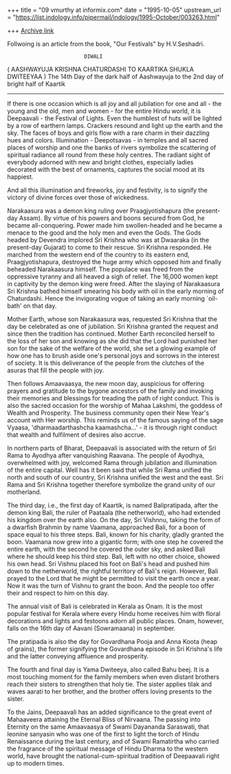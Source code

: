 +++
title = "09 vmurthy at informix.com"
date = "1995-10-05"
upstream_url = "https://list.indology.info/pipermail/indology/1995-October/003263.html"

+++
[Archive link](https://list.indology.info/pipermail/indology/1995-October/003263.html)


Follwoing is an article from the book, "Our Festivals" by H.V.Seshadri.

                             DIWALI

( AASHWAYUJA KRISHNA CHATURDASHI TO KAARTIKA SHUKLA DWITEEYAA )
The 14th Day of the dark half of Aashwayuja to the 2nd day of bright half of
Kaartik

-------------------------------------------------------------------------------

If there is one occasion which is all joy and all jubilation for one and all -
the young and the old, men and women - for the entire Hindu world, it is
Deepaavali - the Festival of Lights. Even the humblest of huts will be lighted
by a row of earthern lamps. Crackers resound and light up the earth and the
sky. The faces of boys and girls flow with a rare charm in their dazzling hues
and colors. Illumination - Deepotsavas - in temples and all sacred places of
worship and one the banks of rivers symbolize the scattering of spiritual
radiance all round from these holy centres. The radiant sight of everybody
adorned with new and bright clothes, especially ladies decorated with the best
of ornaments, captures the social mood at its happiest.

And all this illumination and fireworks, joy and festivity, is to signify the
victory of divine forces over those of wickedness.

Narakaasura was a demon king ruling over Praagjyotishapura (the present-day
Assam). By virtue of his powers and boons secured from God, he became
all-conquering. Power made him swollen-headed and he became a menace to the
good and the holy men and even the Gods. The Gods headed by Devendra implored
Sri Krishna who was at Dwaaraka (in the present-day Gujarat) to come to their
rescue. Sri Krishna responded. He marched from the western end of the country
to its eastern end, Praagjyotishapura, destroyed the huge army which opposed
him and finally beheaded Narakaasura himself. The populace was freed from the
oppressive tyranny and all heaved a sigh of relief. The 16,000 women kept in
captivity by the demon king were freed.
After the slaying of Narakaasura Sri Krishna bathed himself smearing
his body with oil in the early morning of Chaturdashi. Hence the invigorating
vogue of taking an early morning `oil-bath' on that day.

Mother Earth, whose son Narakaasura was, requested Sri Krishna that the day be
celebrated as one of jubilation. Sri Krishna granted the request and since then
the tradition has continued. Mother Earth reconciled herself to the loss of her
son and knowing as she did that the Lord had punished her son for the sake of
the welfare of the world, she set a glowing example of how one has to brush
aside one's personal joys and sorrows in the interest of society. It is this
deliverance of the people from the clutches of the asuras that fill the people
with joy.

Then follows Amaavaasya, the new moon day, auspicious for offering prayers and
gratitude to the bygone ancestors of the family and invoking their memories and
blessings for treading the path of right conduct. This is also the sacred
occasion for the worship of Mahaa Lakshmi, the goddess of Wealth and
Prosperity. The business community open their New Year's account with Her
worship. This reminds us of the famous saying of the sage Vyaasa,
'dharmaadarthashcha kaamashcha...' - it is through right conduct that wealth
and fulfilment of desires also accrue.

In northern parts of Bharat, Deepaavali is associated with the return of Sri
Rama to Ayodhya after vanquishing Raavana. The people of Ayodhya, overwhelmed
with joy, welcomed Rama through jubilation and illumination of the entire
capital. Well has it been said that while Sri Rama unified the north and south
of our country, Sri Krishna unified the west and the east. Sri Rama and Sri
Krishna together therefore symbolize the grand unity of our motherland.

The third day, i.e., the first day of Kaartik, is named Balipratipada, after
the demon king Bali, the ruler of Paataala (the netherworld), who had extended
his kingdom over the earth also. On the day, Sri Vishnnu, taking the form of a
dwarfish Brahmin by name Vaamana, approached Bali, for a boon of space equal to
his three steps. Bali, known for his charity, gladly granted the boon. Vaamana
now grew into a gigantic form; with one step he covered the entire earth, with
the second he covered the outer sky, and asked Bali where he should keep his
third step. Bali, left with no other choice, showed his own head. Sri Vishnu
placed his foot on Bali's head and pushed him down to the netherworld, the
rightful territory of Bali's reign. However, Bali prayed to the Lord that he
might be permitted to visit the earth once a year. Now it was the turn of
Vishnu to grant the boon. And the people too offer their and respect to him on
this day.

The annual visit of Bali is celebrated in Kerala as Onam. It is the most
popular festival for Kerala where every Hindu home receives him with floral
decorations and lights and festoons adorn all public places. Onam, however,
falls on the 16th day of Aavani (Sowramaana) in september.

The pratipada is also the day for Govardhana Pooja and Anna Koota (heap of
grains), the former signifying the Govardhana episode in Sri Krishna's life and
the latter conveying affluence and prosperity.

The fourth and final day is Yama Dwiteeya, also called Bahu beej. It is a most
touching moment for the family members when even distant brothers reach their
sisters to strengthen that holy tie. The sister applies tilak and waves aarati
to her brother, and the brother offers loving presents to the sister.

To the Jains, Deepaavali has an added significance to the great event of
Mahaaveera attaining the Eternal Bliss of Nirvaana. The passing into Eternity
on the same Amaavaasya of Swami Dayananda Saraswati, that leonine sanyasin who
was one of the first to light the torch of Hindu Renaissance during the last
century, and of Swami Ramatirtha who carried the fragrance of the spiritual
message of Hindu Dharma to the western world, have brought the
national-cum-spiritual tradition of Deepaavali right up to modern times.







